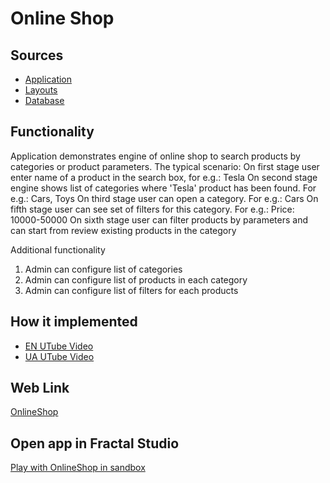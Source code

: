 # Online Shop

## Sources

- [Application](https://github.com/fraplat/FractalPlatform/tree/main/FractalPlatform.Examples/Applications/OnlineShop/OnlineShopApplication.cs)
- [Layouts](https://github.com/fraplat/FractalPlatform/tree/main/FractalPlatform.Examples/Layouts/OnlineShop)
- [Database](https://github.com/fraplat/FractalPlatform/tree/main/FractalPlatform.Examples/Databases/OnlineShop)

## Functionality

Application demonstrates engine of online shop to search products by categories or product parameters.
The typical scenario:
On first stage user enter name of a product in the search box, for e.g.: Tesla
On second stage engine shows list of categories where 'Tesla' product has been found. For e.g.: Cars, Toys
On third stage user can open a category. For e.g.: Cars
On fifth stage user can see set of filters for this category. For e.g.: Price: 10000-50000
On sixth stage user can filter products by parameters and can start from review existing products in the category

Additional functionality
1. Admin can configure list of categories
2. Admin can configure list of products in each category
3. Admin can configure list of filters for each products

## How it implemented

- [EN UTube Video](https://fraplat.tech/jupiter/UTube?tag=116)
- [UA UTube Video](https://fraplat.tech/jupiter/UTube?tag=216)

## Web Link

[OnlineShop](https://fraplat.tech/jupiter/OnlineShop)

## Open app in Fractal Studio

[Play with OnlineShop in sandbox](https://fraplat.tech/mars/FractalStudio/?tag=OnlineShop+template)
